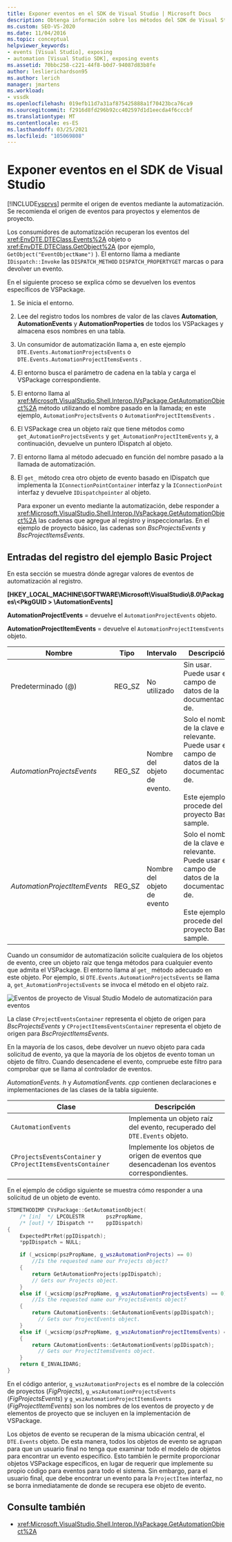 ```yaml
---
title: Exponer eventos en el SDK de Visual Studio | Microsoft Docs
description: Obtenga información sobre los métodos del SDK de Visual Studio y las entradas del registro que exponen eventos para proyectos y elementos de proyecto.
ms.custom: SEO-VS-2020
ms.date: 11/04/2016
ms.topic: conceptual
helpviewer_keywords:
- events [Visual Studio], exposing
- automation [Visual Studio SDK], exposing events
ms.assetid: 70bbc258-c221-44f8-b0d7-94087d83b8fe
author: leslierichardson95
ms.author: lerich
manager: jmartens
ms.workload:
- vssdk
ms.openlocfilehash: 019efb11d7a31af875425888a1f70423bca76ca9
ms.sourcegitcommit: f2916d8fd296b92cc402597d1d1eecda4f6cccbf
ms.translationtype: MT
ms.contentlocale: es-ES
ms.lasthandoff: 03/25/2021
ms.locfileid: "105069808"
---
```

# <a name="expose-events-in-the-visual-studio-sdk"></a>Exponer eventos en el SDK de Visual Studio
[!INCLUDE[vsprvs](../../code-quality/includes/vsprvs_md.md)] permite el origen de eventos mediante la automatización. Se recomienda el origen de eventos para proyectos y elementos de proyecto.

 Los consumidores de automatización recuperan los eventos del <xref:EnvDTE.DTEClass.Events%2A> objeto o <xref:EnvDTE.DTEClass.GetObject%2A> (por ejemplo, `GetObject("EventObjectName")` ). El entorno llama a mediante `IDispatch::Invoke` las `DISPATCH_METHOD` `DISPATCH_PROPERTYGET` marcas o para devolver un evento.

 En el siguiente proceso se explica cómo se devuelven los eventos específicos de VSPackage.

1. Se inicia el entorno.

2. Lee del registro todos los nombres de valor de las claves **Automation**, **AutomationEvents** y **AutomationProperties** de todos los VSPackages y almacena esos nombres en una tabla.

3. Un consumidor de automatización llama a, en este ejemplo `DTE.Events.AutomationProjectsEvents` o `DTE.Events.AutomationProjectItemsEvents` .

4. El entorno busca el parámetro de cadena en la tabla y carga el VSPackage correspondiente.

5. El entorno llama al <xref:Microsoft.VisualStudio.Shell.Interop.IVsPackage.GetAutomationObject%2A> método utilizando el nombre pasado en la llamada; en este ejemplo, `AutomationProjectsEvents` o `AutomationProjectItemsEvents` .

6. El VSPackage crea un objeto raíz que tiene métodos como `get_AutomationProjectsEvents` y `get_AutomationProjectItemEvents` y, a continuación, devuelve un puntero IDispatch al objeto.

7. El entorno llama al método adecuado en función del nombre pasado a la llamada de automatización.

8. El `get_` método crea otro objeto de evento basado en IDispatch que implementa la `IConnectionPointContainer` interfaz y la `IConnectionPoint` interfaz y devuelve `IDispatchpointer` al objeto.

   Para exponer un evento mediante la automatización, debe responder a <xref:Microsoft.VisualStudio.Shell.Interop.IVsPackage.GetAutomationObject%2A> las cadenas que agregue al registro y inspeccionarlas. En el ejemplo de proyecto básico, las cadenas son *BscProjectsEvents* y *BscProjectItemsEvents*.

## <a name="registry-entries-from-the-basic-project-sample"></a>Entradas del registro del ejemplo Basic Project
 En esta sección se muestra dónde agregar valores de eventos de automatización al registro.

 **[HKEY_LOCAL_MACHINE\SOFTWARE\Microsoft\VisualStudio\8.0\Packages\\<PkgGUID \> \AutomationEvents]**

 **AutomationProjectEvents** = devuelve el `AutomationProjectEvents` objeto.

 **AutomationProjectItemEvents** = devuelve el `AutomationProjectItemsEvents` objeto.

|Nombre|Tipo|Intervalo|Descripción|
|----------|----------|-----------|-----------------|
|Predeterminado (@)|REG_SZ|No utilizado|Sin usar. Puede usar el campo de datos de la documentación de.|
|*AutomationProjectsEvents*|REG_SZ|Nombre del objeto de evento.|Solo el nombre de la clave es relevante. Puede usar el campo de datos de la documentación de.<br /><br /> Este ejemplo procede del proyecto Basic sample.|
|*AutomationProjectItemEvents*|REG_SZ|Nombre del objeto de evento|Solo el nombre de la clave es relevante. Puede usar el campo de datos de la documentación de.<br /><br /> Este ejemplo procede del proyecto Basic sample.|

 Cuando un consumidor de automatización solicite cualquiera de los objetos de evento, cree un objeto raíz que tenga métodos para cualquier evento que admita el VSPackage. El entorno llama al `get_` método adecuado en este objeto. Por ejemplo, si `DTE.Events.AutomationProjectsEvents` se llama a, `get_AutomationProjectsEvents` se invoca el método en el objeto raíz.

 ![Eventos de proyecto de Visual Studio](../../extensibility/internals/media/projectevents.gif "ProjectEvents") Modelo de automatización para eventos

 La clase `CProjectEventsContainer` representa el objeto de origen para *BscProjectsEvents* y `CProjectItemsEventsContainer` representa el objeto de origen para *BscProjectItemsEvents*.

 En la mayoría de los casos, debe devolver un nuevo objeto para cada solicitud de evento, ya que la mayoría de los objetos de evento toman un objeto de filtro. Cuando desencadene el evento, compruebe este filtro para comprobar que se llama al controlador de eventos.

 *AutomationEvents. h* y *AutomationEvents. cpp* contienen declaraciones e implementaciones de las clases de la tabla siguiente.

|Clase|Descripción|
|-----------|-----------------|
|`CAutomationEvents`|Implementa un objeto raíz del evento, recuperado del `DTE.Events` objeto.|
|`CProjectsEventsContainer` y `CProjectItemsEventsContainer`|Implemente los objetos de origen de eventos que desencadenan los eventos correspondientes.|

 En el ejemplo de código siguiente se muestra cómo responder a una solicitud de un objeto de evento.

```cpp
STDMETHODIMP CVsPackage::GetAutomationObject(
    /* [in]  */ LPCOLESTR       pszPropName,
    /* [out] */ IDispatch **    ppIDispatch)
{
    ExpectedPtrRet(ppIDispatch);
    *ppIDispatch = NULL;

    if (_wcsicmp(pszPropName, g_wszAutomationProjects) == 0)
        //Is the requested name our Projects object?
    {
        return GetAutomationProjects(ppIDispatch);
        // Gets our Projects object.
    }
    else if (_wcsicmp(pszPropName, g_wszAutomationProjectsEvents) == 0)
        //Is the requested name our ProjectsEvents object?
    {
        return CAutomationEvents::GetAutomationEvents(ppIDispatch);
          // Gets our ProjectEvents object.
    }
    else if (_wcsicmp(pszPropName, g_wszAutomationProjectItemsEvents) == 0)  //Is the requested name our ProjectsItemsEvents object?
    {
        return CAutomationEvents::GetAutomationEvents(ppIDispatch);
          // Gets our ProjectItemsEvents object.
    }
    return E_INVALIDARG;
}
```

 En el código anterior, `g_wszAutomationProjects` es el nombre de la colección de proyectos (*FigProjects*), `g_wszAutomationProjectsEvents` (*FigProjectsEvents*) y `g_wszAutomationProjectItemsEvents` (*FigProjectItemEvents*) son los nombres de los eventos de proyecto y de elementos de proyecto que se incluyen en la implementación de VSPackage.

 Los objetos de evento se recuperan de la misma ubicación central, el `DTE.Events` objeto. De esta manera, todos los objetos de evento se agrupan para que un usuario final no tenga que examinar todo el modelo de objetos para encontrar un evento específico. Esto también le permite proporcionar objetos VSPackage específicos, en lugar de requerir que implemente su propio código para eventos para todo el sistema. Sin embargo, para el usuario final, que debe encontrar un evento para la `ProjectItem` interfaz, no se borra inmediatamente de donde se recupera ese objeto de evento.

## <a name="see-also"></a>Consulte también
- <xref:Microsoft.VisualStudio.Shell.Interop.IVsPackage.GetAutomationObject%2A>
